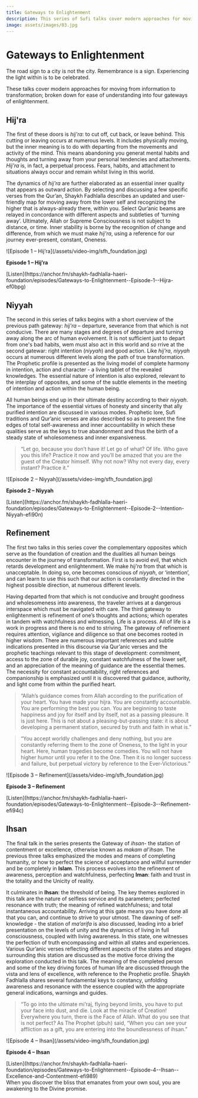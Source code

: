 ```yaml
---
title: Gateways to Enlightenment
description: This series of Sufi talks cover modern approaches for moving from information to transformation; broken down for ease of understanding into four gateways of enlightenment. 
image: assets/images/03.jpg
---
```


# Gateways to Enlightenment

<div class="callout">
The road sign to a city is not the city. Remembrance is a sign. Experiencing the light within is to be celebrated.
</div>

These talks cover modern approaches for moving from information to transformation; broken down for ease of understanding into four gateways of enlightenment. 

## Hij'ra

The first of these doors is _hij'ra_: to cut off, cut back, or leave behind. This cutting or leaving occurs at numerous levels. It includes physically moving, but the inner meaning is to do with departing from the movements and activity of the mind. This means abandoning you generat mental habits and thoughts and turning away from your personal tendencies and attachments. _Hij'ra_ is, in fact, a perpetual process. Fears, habits, and attachment to situations always occur and remain whilst living in this world.

The dynamics of _hij'ra_ are further elaborated as an essential inner quality that appears as outward action. By selecting and discussing a few specific verses from the Qur’an, Shaykh Fadhlalla describes an updated and user-friendly map for moving away from the lower self and recognizing the higher that is always-already there, within you. Select Qur’anic beams are relayed in concordance with different aspects and subtleties of ‘turning away’. Ultimately, Allah or Supreme Consciousness is not subject to distance, or time. Inner stability is borne by the recognition of change and difference, from which we must make _hij'ra_, using a reference for our journey ever-present, constant, Oneness.

<div markdown="1" class="card video sidebar center gemoji center-content center-card">

<div markdown="2" class="video-image">
![Episode 1 – Hij’ra](/assets/video-img/sfh_foundation.jpg)
</div>

**Episode 1 – Hij’ra**

<div markdown="3" class="video-link">
[Listen](https://anchor.fm/shaykh-fadhlalla-haeri-foundation/episodes/Gateways-to-Enlightenment--Episode-1--Hijra-ef0bpg)
</div>

</div>

<div markdown="1" class="clear"></div>

## Niyyah

The second in this series of talks begins with a short overview of the previous path gateway: _hij'ra_ – departure, severance from that which is not conducive. There are many stages and degrees of departure and turning away along the arc of human evolvement. It is not sufficient just to depart from one's bad habits, wem must also act in this world and so rrive at the second gatewar: right intention (_niyyah_) and good action. Like _hij'ra_, _niyyah_ occurs at numerous different levels along the path of true transformation. The Prophetic profile is presented as the living model of complete harmony in intention, action and character - a living tablet of the revealed knowledges. The essential nature of intention is also explored, relevant to the interplay of opposites, and some of the subtle elements in the meeting of intention and action within the human being.

All human beings end up in their ultimate destiny according to their _niyyah_. The importance of the essential virtues of honesty and sincerity that ally purified intention are discussed in various modes. Prophetic lore, Sufi traditions and Qur’anic verses are also described so as to present the fine edges of total self-awareness and inner accountability in which these qualities serve as the keys to true abandonment and thus the birth of a steady state of wholesomeness and inner expansiveness.

> “Let go, because you don’t have it! Let go of what? Of life. Who gave you this life? Practice it now and you’ll be amazed that you are the guest of the Creator himself. Why not now? Why not every day, every instant? Practice it.”

<div markdown="1" class="card video sidebar center gemoji center-content center-card">

<div markdown="2" class="video-image">
![Episode 2 – Niyyah](/assets/video-img/sfh_foundation.jpg)
</div>

**Episode 2 – Niyyah**

<div markdown="3" class="video-link">
[Listen](https://anchor.fm/shaykh-fadhlalla-haeri-foundation/episodes/Gateways-to-Enlightenment--Episode-2--Intention-Niyyah-efi90n)
</div>

</div>

<div markdown="1" class="clear"></div>

## Refinement

The first two talks in this series cover the complementary opposites which serve as the foundation of creation and the dualities all human beings encounter in the journey of transformation. First is to avoid evil, that which retards development and enlightenment. We make _hij'ra_ from that which is unacceptable. In doing so, one becomes conscious of _niyyah_, or ‘intention’, and can learn to use this such that our action is constantly directed in the highest possible direction, at numerous different levels. 

Having departed from that which is not conducive and brought goodness and wholesomeness into awareness, the traveler arrives at a dangerous interspace which must be navigated with care. The third gateway to enlightenment is refinement of one’s thoughts and actions; which operates in tandem with watchfulness and witnessing. Life is a process. All of life is a work in progress and there is no end to striving. The gateway of refinement requires attention, vigilance and diligence so that one becomes rooted in higher wisdom. There are numerous important references and subtle indications presented in this discourse via Qur’anic verses and the prophetic teachings relevant to this stage of development: commitment, access to the zone of durable joy, constant watchfulness of the lower self, and an appreciation of the meaning of guidance are the essential themes. The necessity for constant accountability, right references and companionship is emphasized until it is discovered that guidance, authority, and light come from within the purified heart.

> “Allah’s guidance comes from Allah according to the purification of your heart. You have made your hijra. You are constantly accountable. You are performing the best you can. You are beginning to taste happiness and joy for itself and by itself, not as a passing pleasure. It is just here. This is not about a pleasing-but-passing state: it is about developing a permanent station, secured by truth and faith in what is.”

> “You accept worldly challenges and deny nothing, but you are constantly referring them to the zone of Oneness, to the light in your heart. Here, human tragedies become comedies. You will not have higher humor until you refer it to the One. Then it is no longer success and failure, but perpetual victory by reference to the Ever-Victorious.”

<div markdown="1" class="card video sidebar center gemoji center-content center-card">

<div markdown="2" class="video-image">
![Episode 3 – Refinement](/assets/video-img/sfh_foundation.jpg)
</div>

**Episode 3 – Refinement**

<div markdown="3" class="video-link">
[Listen](https://anchor.fm/shaykh-fadhlalla-haeri-foundation/episodes/Gateways-to-Enlightenment--Episode-3--Refinement-efi94c)
</div>

</div>

<div markdown="1" class="clear"></div>

## Ihsan

The final talk in the series presents the Gateway of _ihsan_- the station of contentment or excellence, otherwise known as _makam al’ihsan_. The previous three talks emphasized the modes and means of completing humanity, or how to perfect the science of acceptance and willful surrender and be completely in **Islam**. This process evolves into the refinement of awareness, perception and watchfulness, perfecting **Iman**: faith and trust in the totality and the Unicity of reality.

It culminates in **Ihsan**: the threshold of being. The key themes explored in this talk are the nature of selfless service and its parameters; perfected resonance with truth; the meaning of refined watchfulness; and total instantaneous accountability. Arriving at this gate means you have done all that you can, and continue to strive to your utmost. The dawning of self-knowledge - the station of _ma’arifa_ is also discussed, leading into a brief presentation on the levels of unity and the dynamics of living in full consciousness, coupled with living awareness. In this state, one witnesses the perfection of truth encompassing and within all states and experiences. Various Qur’anic verses reflecting different aspects of the states and stages surrounding this station are discussed as the motive force driving the exploration conducted in this talk. The meaning of the completed person and some of the key driving forces of human life are discussed through the vista and lens of excellence, with reference to the Prophetic profile. Shaykh Fadhlalla shares several fundamental keys to constancy, unfolding awareness and resonance with the essence coupled with the appropriate general indications, warnings and guides.

> “To go into the ultimate mi’raj, flying beyond limits, you have to put your face into dust, and die. Look at the miracle of Creation! Everywhere you turn, there is the Face of Allah. What do you see that is not perfect? As The Prophet (pbuh) said, “When you can see your affliction as a gift, you are entering into the boundlessness of ihsan.”

<div markdown="1" class="card video sidebar center gemoji center-content center-card">

<div markdown="2" class="video-image">
![Episode 4 – Ihsan](/assets/video-img/sfh_foundation.jpg)
</div>

**Episode 4 – Ihsan**

<div markdown="3" class="video-link">
[Listen](https://anchor.fm/shaykh-fadhlalla-haeri-foundation/episodes/Gateways-to-Enlightenment--Episode-4--Ihsan--Excellence-and-Contentment-efi989)
</div>

</div>

<div markdown="1" class="clear"></div>

<div class="callout">
When you discover the bliss that emanates from your own soul, you are awakening to the Divine promise.
</div>